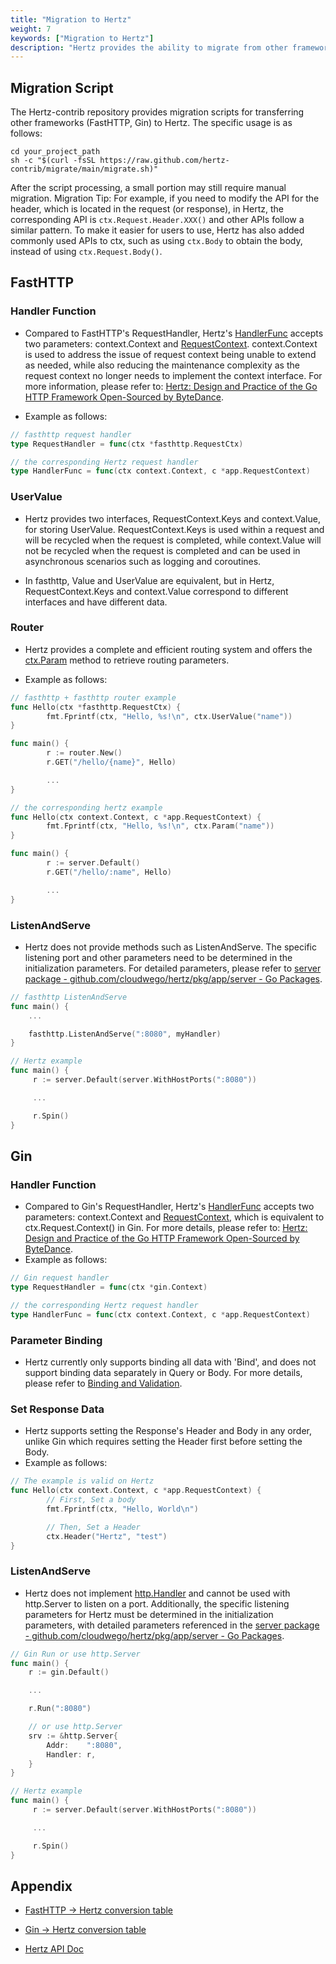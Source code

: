 ```yaml
---
title: "Migration to Hertz"
weight: 7
keywords: ["Migration to Hertz"]
description: "Hertz provides the ability to migrate from other frameworks (FastHTTP, Gin) to Hertz."
---
```


## Migration Script

The Hertz-contrib repository provides migration scripts for transferring other frameworks (FastHTTP, Gin) to Hertz. The specific usage is as follows:

```shell
cd your_project_path
sh -c "$(curl -fsSL https://raw.github.com/hertz-contrib/migrate/main/migrate.sh)"
```

After the script processing, a small portion may still require manual migration.
Migration Tip: For example, if you need to modify the API for the header, which is located in the request (or response), in Hertz,
the corresponding API is `ctx.Request.Header.XXX()` and other APIs follow a similar pattern. To make it easier for users to use,
Hertz has also added commonly used APIs to ctx, such as using `ctx.Body` to obtain the body, instead of using `ctx.Request.Body()`.

## FastHTTP

### Handler Function

- Compared to FastHTTP's RequestHandler, Hertz's [HandlerFunc](https://pkg.go.dev/github.com/cloudwego/hertz/pkg/app#HandlerFunc) accepts two parameters: context.Context and
  [RequestContext](https://pkg.go.dev/github.com/cloudwego/hertz/pkg/app#RequestContext).
  context.Context is used to address the issue of request context being unable to extend as needed,
  while also reducing the maintenance complexity as the request context no longer needs to implement the context interface.
  For more information, please refer to: [Hertz: Design and Practice of the Go HTTP Framework Open-Sourced by ByteDance](/zh/blog/2022/06/21/%E5%AD%97%E8%8A%82%E8%B7%B3%E5%8A%A8%E5%BC%80%E6%BA%90-go-http-%E6%A1%86%E6%9E%B6-hertz-%E8%AE%BE%E8%AE%A1%E5%AE%9E%E8%B7%B5/#%E5%BA%94%E7%94%A8%E5%B1%82).

- Example as follows:

```Go
// fasthttp request handler
type RequestHandler = func(ctx *fasthttp.RequestCtx)

// the corresponding Hertz request handler
type HandlerFunc = func(ctx context.Context, c *app.RequestContext)
```

### UserValue

- Hertz provides two interfaces, RequestContext.Keys and context.Value, for storing UserValue. RequestContext.Keys is used within a request
  and will be recycled when the request is completed, while context.Value will not be recycled when the request is completed and
  can be used in asynchronous scenarios such as logging and coroutines.

- In fasthttp, Value and UserValue are equivalent, but in Hertz, RequestContext.Keys and context.Value correspond to different interfaces and have different data.

### Router

- Hertz provides a complete and efficient routing system and offers the [ctx.Param](https://pkg.go.dev/github.com/cloudwego/hertz/pkg/app#RequestContext.Param) method to retrieve routing parameters.

- Example as follows:

```Go
// fasthttp + fasthttp router example
func Hello(ctx *fasthttp.RequestCtx) {
        fmt.Fprintf(ctx, "Hello, %s!\n", ctx.UserValue("name"))
}

func main() {
        r := router.New()
        r.GET("/hello/{name}", Hello)

        ...
}
```

```Go
// the corresponding hertz example
func Hello(ctx context.Context, c *app.RequestContext) {
        fmt.Fprintf(ctx, "Hello, %s!\n", ctx.Param("name"))
}

func main() {
        r := server.Default()
        r.GET("/hello/:name", Hello)

        ...
}
```

### ListenAndServe

- Hertz does not provide methods such as ListenAndServe. The specific listening port and other parameters need to be determined in the initialization parameters.
  For detailed parameters, please refer to [server package - github.com/cloudwego/hertz/pkg/app/server - Go Packages](https://pkg.go.dev/github.com/cloudwego/hertz/pkg/app/server#New).

```Go
// fasthttp ListenAndServe
func main() {
    ...

    fasthttp.ListenAndServe(":8080", myHandler)
}
```

```Go
// Hertz example
func main() {
     r := server.Default(server.WithHostPorts(":8080"))

     ...

     r.Spin()
}
```

## Gin

### Handler Function

- Compared to Gin's RequestHandler, Hertz's [HandlerFunc](https://pkg.go.dev/github.com/cloudwego/hertz/pkg/app#HandlerFunc) accepts two parameters:
  context.Context and [RequestContext](https://pkg.go.dev/github.com/cloudwego/hertz/pkg/app#RequestContext), which is equivalent to
  ctx.Request.Context() in Gin. For more details, please refer to: [Hertz: Design and Practice of the Go HTTP Framework Open-Sourced by ByteDance](/zh/blog/2022/06/21/%E5%AD%97%E8%8A%82%E8%B7%B3%E5%8A%A8%E5%BC%80%E6%BA%90-go-http-%E6%A1%86%E6%9E%B6-hertz-%E8%AE%BE%E8%AE%A1%E5%AE%9E%E8%B7%B5/#%E5%BA%94%E7%94%A8%E5%B1%82).
- Example as follows:

```Go
// Gin request handler
type RequestHandler = func(ctx *gin.Context)

// the corresponding Hertz request handler
type HandlerFunc = func(ctx context.Context, c *app.RequestContext)
```

### Parameter Binding

- Hertz currently only supports binding all data with 'Bind', and does not support binding data separately in Query or Body. For more details,
  please refer to [Binding and Validation](/zh/docs/hertz/tutorials/basic-feature/binding-and-validate/#%E6%94%AF%E6%8C%81%E7%9A%84-tag-%E5%8F%8A%E5%8F%82%E6%95%B0%E7%BB%91%E5%AE%9A%E4%BC%98%E5%85%88%E7%BA%A7).

### Set Response Data

- Hertz supports setting the Response's Header and Body in any order, unlike Gin which requires setting the Header first before setting the Body.
- Example as follows:

```Go
// The example is valid on Hertz
func Hello(ctx context.Context, c *app.RequestContext) {
        // First, Set a body
        fmt.Fprintf(ctx, "Hello, World\n")

        // Then, Set a Header
        ctx.Header("Hertz", "test")
}
```

### ListenAndServe

- Hertz does not implement [http.Handler](https://pkg.go.dev/net/http#Handler) and cannot be used with http.Server to listen on a port. Additionally,
  the specific listening parameters for Hertz must be determined in the initialization parameters,
  with detailed parameters referenced in the [server package - github.com/cloudwego/hertz/pkg/app/server - Go Packages](https://pkg.go.dev/github.com/cloudwego/hertz/pkg/app/server#New).

```Go
// Gin Run or use http.Server
func main() {
    r := gin.Default()

    ...

    r.Run(":8080")

    // or use http.Server
    srv := &http.Server{
        Addr:    ":8080",
        Handler: r,
    }
}
```

```Go
// Hertz example
func main() {
     r := server.Default(server.WithHostPorts(":8080"))

     ...

     r.Spin()
}
```

## Appendix

- [FastHTTP -> Hertz conversion table](https://github.com/hertz-contrib/migrate/blob/main/fasthttp_to_hertz.md)

- [Gin -> Hertz conversion table](https://github.com/hertz-contrib/migrate/blob/main/gin_to_hertz.md)

- [Hertz API Doc](https://pkg.go.dev/github.com/cloudwego/hertz)
